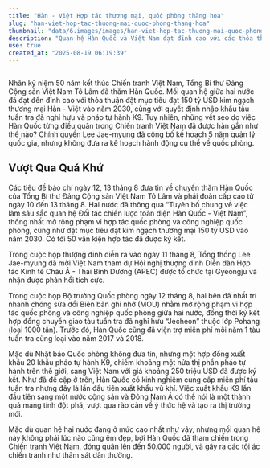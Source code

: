 ```yaml
---
title: "Hàn - Việt Hợp tác thương mại, quốc phòng thăng hoa"
slug: "han-viet-hop-tac-thuong-mai-quoc-phong-thang-hoa"
thumbnail: "data/6.images/images/han-viet-hop-tac-thuong-mai-quoc-phong-thang-hoa.webp"
description: "Quan hệ Hàn Quốc và Việt Nam đạt đỉnh cao với các thỏa thuận thương mại và quốc phòng, bất chấp những vết sẹo từ quá khứ chiến tranh. Bài viết khám phá lý do mối quan hệ này được xây dựng vững chắc."
use: true
created_at: "2025-08-19 06:19:39"
---
```


![]()

Nhân kỷ niệm 50 năm kết thúc Chiến tranh Việt Nam, Tổng Bí thư Đảng Cộng sản Việt Nam Tô Lâm đã thăm Hàn Quốc. Mối quan hệ giữa hai nước đã đạt đến đỉnh cao với thỏa thuận đặt mục tiêu đạt 150 tỷ USD kim ngạch thương mại Hàn - Việt vào năm 2030, cùng với quyết định nhập khẩu tàu tuần tra đã nghỉ hưu và pháo tự hành K9. Tuy nhiên, những vết sẹo do việc Hàn Quốc từng điều quân trong Chiến tranh Việt Nam đã được hàn gắn như thế nào? Chính quyền Lee Jae-myung đã công bố kế hoạch 5 năm quản lý quốc gia, nhưng không đưa ra kế hoạch hành động cụ thể về quốc phòng.

## Vượt Qua Quá Khứ

Các tiêu đề báo chí ngày 12, 13 tháng 8 đưa tin về chuyến thăm Hàn Quốc của Tổng Bí thư Đảng Cộng sản Việt Nam Tô Lâm và phái đoàn cấp cao từ ngày 10 đến 13 tháng 8. Hai nước đã thông qua “Tuyên bố chung về việc làm sâu sắc quan hệ Đối tác chiến lược toàn diện Hàn Quốc - Việt Nam”, thống nhất mở rộng phạm vi hợp tác quốc phòng và công nghiệp quốc phòng, cũng như đặt mục tiêu đạt kim ngạch thương mại 150 tỷ USD vào năm 2030. Có tới 50 văn kiện hợp tác đã được ký kết.

Trong cuộc họp thượng đỉnh diễn ra vào ngày 11 tháng 8, Tổng thống Lee Jae-myung đã mời Việt Nam tham dự Hội nghị thượng đỉnh Diễn đàn Hợp tác Kinh tế Châu Á - Thái Bình Dương (APEC) được tổ chức tại Gyeongju và nhận được phản hồi tích cực.

Trong cuộc họp Bộ trưởng Quốc phòng ngày 12 tháng 8, hai bên đã nhất trí nhanh chóng sửa đổi Biên bản ghi nhớ (MOU) nhằm mở rộng phạm vi hợp tác quốc phòng và công nghiệp quốc phòng giữa hai nước, đồng thời ký kết hợp đồng chuyển giao tàu tuần tra đã nghỉ hưu “Jecheon” thuộc lớp Pohang (loại 1000 tấn). Trước đó, Hàn Quốc cũng đã viện trợ miễn phí mỗi năm 1 tàu tuần tra cùng loại vào năm 2017 và 2018.

Mặc dù Nhật báo Quốc phòng không đưa tin, nhưng một hợp đồng xuất khẩu 20 khẩu pháo tự hành K9, chiếm khoảng một nửa thị phần pháo tự hành trên thế giới, sang Việt Nam với giá khoảng 250 triệu USD đã được ký kết. Như đã đề cập ở trên, Hàn Quốc có kinh nghiệm cung cấp miễn phí tàu tuần tra nhưng đây là lần đầu tiên xuất khẩu vũ khí. Việc xuất khẩu K9 lần đầu tiên sang một nước cộng sản và Đông Nam Á có thể nói là một thành quả mang tính đột phá, vượt qua rào cản về ý thức hệ và tạo ra thị trường mới.

Mặc dù quan hệ hai nước đang ở mức cao nhất như vậy, nhưng mối quan hệ này không phải lúc nào cũng êm đẹp, bởi Hàn Quốc đã tham chiến trong Chiến tranh Việt Nam, đóng quân lên đến 50.000 người, và gây ra các tội ác chiến tranh như thảm sát dân thường.